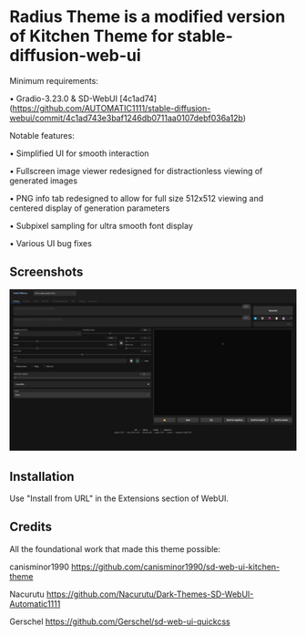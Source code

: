 # Radius Theme is a modified version of Kitchen Theme for stable-diffusion-web-ui

Minimum requirements: 

• Gradio-3.23.0 & SD-WebUI [4c1ad74] (https://github.com/AUTOMATIC1111/stable-diffusion-webui/commit/4c1ad743e3baf1246db0711aa0107debf036a12b) 

Notable features:

• Simplified UI for smooth interaction

• Fullscreen image viewer redesigned for distractionless viewing of generated images

• PNG info tab redesigned to allow for full size 512x512 viewing and centered display of generation parameters

• Subpixel sampling for ultra smooth font display

• Various UI bug fixes

## Screenshots

![](https://github.com/pflky/sd-web-ui-radius-theme/blob/main/assets/screenshot.png?raw=true)

## Installation

Use "Install from URL" in the Extensions section of WebUI. 

## Credits

All the foundational work that made this theme possible:

canisminor1990 https://github.com/canisminor1990/sd-web-ui-kitchen-theme

Nacurutu https://github.com/Nacurutu/Dark-Themes-SD-WebUI-Automatic1111

Gerschel https://github.com/Gerschel/sd-web-ui-quickcss
